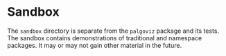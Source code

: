 <!-- SPDX-License-Identifier: 0BSD -->

# Sandbox

The `sandbox` directory is separate from the `palgoviz` package and its tests.
The sandbox contains demonstrations of traditional and namespace packages. It
may or may not gain other material in the future.

